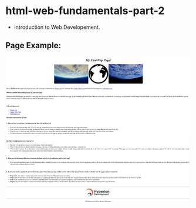 # html-web-fundamentals-part-2

* Introduction to Web Developement.

## Page Example:

<img src="/page1.JPG" alt="Page Part 1">
<img src="/page2.JPG" alt="Page Part 2">
